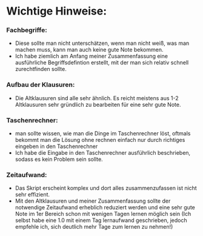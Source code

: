 # Wichtige Hinweise:

### Fachbegriffe:
- Diese sollte man nicht unterschätzen, wenn man nicht weiß, was man machen muss, kann man auch keine gute Note bekommen.
- Ich habe ziemlich am Anfang meiner Zusammenfassung eine ausführliche Begriffsdefintion erstellt, mit der man sich relativ schnell zurechtfinden sollte.

### Aufbau der Klausuren: 
- Die Altklausuren sind alle sehr ähnlich. Es reicht meistens aus 1-2 Altklausuren sehr gründlich zu bearbeiten für eine sehr gute Note.

### Taschenrechner: 
- man sollte wissen, wie man die Dinge im Taschenrechner löst, oftmals bekommt man die Lösung ohne rechnen einfach nur durch richtiges eingeben in den Taschenrechner
- Ich habe die Eingabe in den Taschenrechner ausführlich beschrieben, sodass es kein Problem sein sollte.

### Zeitaufwand: 
- Das Skript erscheint komplex und dort alles zusammenzufassen ist nicht sehr effizient.
- Mit den Altklausuren und meiner Zusammenfassung sollte der notwendige Zeitaufwand erheblich reduziert werden und eine sehr gute Note im 1er Bereich schon mit wenigen Tagen lernen möglich sein (Ich selbst habe eine 1.0 mit einem Tag lernaufwand geschrieben, jedoch empfehle ich, sich deutlich mehr Tage zum lernen zu nehmen!)
